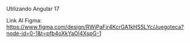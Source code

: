 Utilizando Angular 17

Link Al Figma:
https://www.figma.com/design/RWjPaFir4KcrGA1kHS5LYc/Juegoteca?node-id=0-1&t=pfb4oXkYaOl4XspG-1
